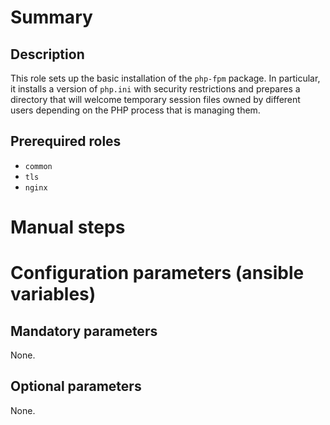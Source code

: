 # Summary

## Description

This role sets up the basic installation of the `php-fpm` package. In
particular, it installs a version of `php.ini` with security restrictions and
prepares a directory that will welcome temporary session files owned by
different users depending on the PHP process that is managing them.

## Prerequired roles

- `common`
- `tls`
- `nginx`

# Manual steps

# Configuration parameters (ansible variables)

## Mandatory parameters

None.

## Optional parameters

None.
